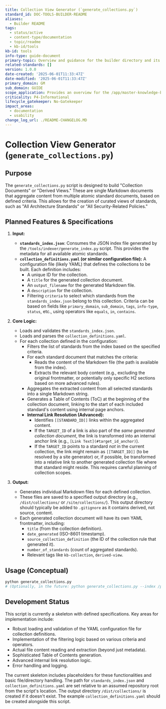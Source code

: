 ```yaml
---
title: Collection View Generator (`generate_collections.py`)
standard_id: DOC-TOOLS-BUILDER-README
aliases:
  - Builder README
tags:
  - status/active
  - content-type/documentation
  - topic/readme
  - kb-id/tools
kb-id: tools
info-type: guide-document
primary-topic: Overview and guidance for the builder directory and its contents.
related-standards: []
version: 1.0.0
date-created: '2025-06-01T11:33:47Z'
date-modified: '2025-06-01T11:33:47Z'
primary_domain: GM
sub_domain: GUIDE
scope_application: Provides an overview for the /app/master-knowledge-base/tools/builder/README.md.
criticality: P4-Informational
lifecycle_gatekeeper: No-Gatekeeper
impact_areas:
  - documentation
  - usability
change_log_url: ./README-CHANGELOG.MD
---
```


# Collection View Generator (`generate_collections.py`)

## Purpose

The `generate_collections.py` script is designed to build "Collection Documents" or "Derived Views." These are single Markdown documents that aggregate content from multiple atomic standard documents, based on defined criteria. This allows for the creation of curated views of standards, such as "All Architecture Standards" or "All Security-Related Policies."

## Planned Features & Specifications

1.  **Input:**
    *   **`standards_index.json`**: Consumes the JSON index file generated by the `/tools/indexer/generate_index.py` script. This provides the metadata for all available atomic standards.
    *   **`collection_definitions.yaml` (or similar configuration file):** A configuration file (likely YAML) that defines the collections to be built. Each definition includes:
        *   A unique ID for the collection.
        *   A `title` for the generated collection document.
        *   An `output_filename` for the generated Markdown file.
        *   A `description` for the collection.
        *   Filtering `criteria` to select which standards from the `standards_index.json` belong to this collection. Criteria can be based on fields like `primary_domain`, `sub_domain`, `tags`, `info-type`, `status`, etc., using operators like `equals`, `in`, `contains`.

2.  **Core Logic:**
    *   Loads and validates the `standards_index.json`.
    *   Loads and parses the `collection_definitions.yaml`.
    *   For each collection defined in the configuration:
        *   Filters the list of standards from the index based on the specified criteria.
        *   For each standard document that matches the criteria:
            *   Reads the content of the Markdown file (the path is available from the index).
            *   Extracts the relevant body content (e.g., excluding the original frontmatter, or potentially only specific H2 sections based on more advanced rules).
        *   Aggregates the extracted content from all selected standards into a single Markdown string.
        *   Generates a Table of Contents (ToC) at the beginning of the collection document, linking to the start of each included standard's content using internal page anchors.
        *   **Internal Link Resolution (Advanced):**
            *   Identifies `[[STANDARD_ID]]` links within the aggregated content.
            *   If the `TARGET_ID` of a link is also part of the *same generated collection document*, the link is transformed into an internal anchor link (e.g., `[Link Text](#target_id_anchor)`).
            *   If the `TARGET_ID` points to a standard *not* in the current collection, the link might remain as `[[TARGET_ID]]` (to be resolved by a site generator) or, if possible, be transformed into a relative link to another generated collection file where that standard might reside. This requires careful planning of collection scopes.

3.  **Output:**
    *   Generates individual Markdown files for each defined collection.
    *   These files are saved to a specified output directory (e.g., `/dist/collections/` or `/site/collections/`). This output directory should typically be added to `.gitignore` as it contains derived, not source, content.
    *   Each generated collection document will have its own YAML frontmatter, including:
        *   `title` (from the collection definition).
        *   `date_generated` (ISO-8601 timestamp).
        *   `source_collection_definition` (the ID of the collection rule that generated it).
        *   `number_of_standards` (count of aggregated standards).
        *   Relevant tags like `kb-collection`, `derived-view`.

## Usage (Conceptual)

```bash
python generate_collections.py 
# (Optionally, in the future: python generate_collections.py --index /path/to/index.json --config /path/to/collections.yaml --out /path/to/output/dir)
```

## Development Status

This script is currently a skeleton with defined specifications. Key areas for implementation include:
-   Robust loading and validation of the YAML configuration file for collection definitions.
-   Implementation of the filtering logic based on various criteria and operators.
-   Actual file content reading and extraction (beyond just metadata).
-   Sophisticated Table of Contents generation.
-   Advanced internal link resolution logic.
-   Error handling and logging.

The current skeleton includes placeholders for these functionalities and basic file/directory handling. The path for `standards_index.json` and `collection_definitions.yaml` are set relative to an assumed repository root from the script's location.
The output directory `/dist/collections/` is created if it doesn't exist.
The example `collection_definitions.yaml` should be created alongside this script.
